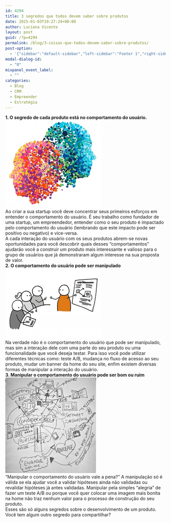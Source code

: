 ```yaml
---
id: 4294
title: 3 segredos que todos devem saber sobre produtos
date: 2015-01-03T19:27:24+00:00
author: Luciana Vicente
layout: post
guid: /?p=4294
permalink: /blog/3-coisas-que-todos-devem-saber-sobre-produtos/
post-option:
  - '{"sidebar":"default-sidebar","left-sidebar":"Footer 1","right-sidebar":"Footer 1","page-title":"","page-caption":""}'
modal-dialog-id:
  - "0"
mixpanel_event_label:
  - ""
categories:
  - Blog
  - CRM
  - Empreender
  - Estratégia
---
```

<div>
  <strong>1. O segredo de cada produto está no comportamento do usuário.</strong>
</div>

<div>
</div>

<div>
  <a href="/wp-content/uploads/2015/01/76d96d6709e3056b7ce7f737d3e3035e.jpg"><img class="aligncenter wp-image-4297 size-medium" src="/wp-content/uploads/2015/01/76d96d6709e3056b7ce7f737d3e3035e-300x275.jpg" alt="produtos" width="300" height="275" /></a>
</div>

<div>
</div>

<div>
  Ao criar a sua startup você deve concentrar seus primeiros esforços em entender o comportamento do usuário. É seu trabalho como fundador de uma startup, um empreendedor, entender como o seu produto é impactado pelo comportamento do usuário (lembrando que este impacto pode ser positivo ou negativo) e vice-versa.
</div>

<div>
</div>

<div>
  A cada interação do usuário com os seus produtos abrem-se novas oportunidades para você descobrir quais desses &#8220;comportamentos&#8221; ajudarão você a construir um produto mais interessante e valioso para o grupo de usuários que já demonstraram algum interesse na sua proposta de valor.
</div>

<div>
</div>

<div>
  <strong>2. O comportamento do usuário pode ser manipulado</strong>
</div>

<div>
</div>

<div>
  <a href="/wp-content/uploads/2014/12/3883611573_3f2b84a4b5_b.jpg"><img class=" size-medium wp-image-4292 aligncenter" src="/wp-content/uploads/2014/12/3883611573_3f2b84a4b5_b-300x221.jpg" alt="3883611573_3f2b84a4b5_b" width="300" height="221" /></a>
</div>

<div>
</div>

<div>
  Na verdade não é o comportamento do usuário que pode ser manipulado, mas sim a interação dele com uma parte do seu produto ou uma funcionalidade que você deseja testar. Para isso você pode utilizar diferentes técnicas como: teste A/B, mudança no fluxo de acesso ao seu produto, mudar um banner da home do seu site, enfim existem diversas formas de manipular a interação do usuário.
</div>

<div>
</div>

<div>
  <strong>3. Manipular o comportamento do usuário pode ser bom ou ruim</strong>
</div>

<div>
</div>

<div>
  <a href="/wp-content/uploads/2014/11/7365351290_af744cab11_o.jpg"><img class=" size-medium wp-image-4269 aligncenter" src="/wp-content/uploads/2014/11/7365351290_af744cab11_o-285x300.jpg" alt="7365351290_af744cab11_o" width="285" height="300" /></a>
</div>

<div>
</div>

<div>
  &#8220;Manipular o comportamento do usuário vale a pena?&#8221; A manipulação só é válida se ela ajudar você a validar hipóteses ainda não validadas ou revalidar hipóteses já antes validadas. Manipular pela simples &#8220;alegria&#8221; de fazer um teste A/B ou porque você quer colocar uma imagem mais bonita na home não traz nenhum valor para o processo de construção do seu produto.
</div>

<div>
</div>

<div>
  Esses são só alguns segredos sobre o desenvolvimento de um produto. Você tem algum outro segredo para compartilhar?
</div>

<div>
</div>

&nbsp;